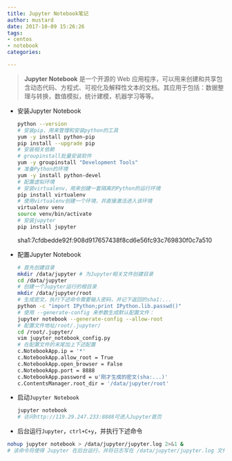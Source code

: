 ```yaml
---
title: Jupyter Notebook笔记
author: mustard
date: 2017-10-09 15:26:26
tags: 
- centos
- notebook
categories:

---
```


> **Jupyter Notebook** 是一个开源的 Web 应用程序，可以用来创建和共享包含动态代码、方程式、可视化及解释性文本的文档。其应用于包括：数据整理与转换，数值模拟，统计建模，机器学习等等。

* 安装Jupyter Notebook

  ```bash
  python --version
  # 安装pip，用来管理和安装python的工具
  yum -y install python-pip
  pip install --upgrade pip
  # 安装相关依赖
  # groupinstall批量安装软件
  yum -y groupinstall "Development Tools"
  # 准备Python的环境
  yum -y install python-devel
  # 配置虚拟环境
  # 安装virtualenv，用来创建一套隔离的Python的运行环境
  pip install virtualenv
  # 使用virtualenv创建一个环境，并直接激活进入该环境
  virtualenv venv 
  source venv/bin/activate
  # 安装jupyter
  pip install jupyter
  ```

  sha1:7cfdbedde92f:908d917657438f8cd6e56fc93c769830f0c7a510

* 配置Jupyter Notebook

  ```bash
  # 首先创建目录
  mkdir /data/jupyter # 为Jupyter相关文件创建目录
  cd /data/jupyter
  # 创建一个Jupyter运行的根目录
  mkdir /data/jupyter/root
  # 生成密文，执行下述命令需要输入密码，并记下返回的sha1:...
  python -c "import IPython;print IPython.lib.passwd()"
  # 使用 --generate-config 来参数生成默认配置文件：
  jupyter notebook --generate-config --allow-root
  # 配置文件地址/root/.jupyter/
  cd /root/.jupyter/
  vim jupyter_notebook_config.py
  # 在配置文件的末尾加上下述配置
  c.NotebookApp.ip = '*'
  c.NotebookApp.allow_root = True
  c.NotebookApp.open_browser = False
  c.NotebookApp.port = 8888
  c.NotebookApp.password = u'刚才生成的密文(sha:...)'
  c.ContentsManager.root_dir = '/data/jupyter/root'
  ```

* 启动`Jupyter Notebook`

  ```bash
  jupyter notebook
  # 访问http://119.29.247.233:8888可进入Jupyter首页
  ```

*  后台运行`Jupyter`，`ctrl+C+y`，并执行下述命令

  ```bash
  nohup jupyter notebook > /data/jupyter/jupyter.log 2>&1 &
  # 该命令将使得 Jupyter 在后台运行，并将日志写在 /data/jupyter/jupyter.log 文件中。
  ```

  ​

